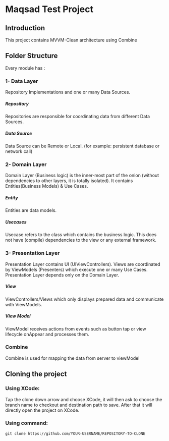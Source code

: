 # Maqsad Test Project

## Introduction

This project contains MVVM-Clean architecture using Combine

## Folder Structure
Every module has :

### 1- Data Layer
Repository Implementations and one or many Data Sources.

##### Repository
Repositories are responsible for coordinating data from different Data Sources.

##### Data Source
Data Source can be Remote or Local. (for example: persistent database or network call)

### 2- Domain Layer
Domain Layer (Business logic) is the inner-most part of the onion (without dependencies to other layers, it is totally isolated). It contains Entities(Business Models) & Use Cases.

##### Entity 
Entities are data models.

##### Usecases
Usecase refers to the class which contains the business logic. This does not have (compile) dependencies to the view or any external framework.

### 3- Presentation Layer
Presentation Layer contains UI (UIViewControllers). Views are coordinated by ViewModels (Presenters) which execute one or many Use Cases. Presentation Layer depends only on the Domain Layer.

##### View
ViewControllers/Views which only displays prepared data and communicate with ViewModels.

##### View Model
ViewModel receives actions from events such as button tap or view lifecycle onAppear and processes them.

### Combine 
Combine is used for mapping the data from server to viewModel

## Cloning the project

### Using XCode:

Tap the clone down arrow and choose XCode, it will then ask to choose the branch name to checkout and destination path to save. After that it will directly open the project on XCode.

### Using command:

```
git clone https://github.com/YOUR-USERNAME/REPOSITORY-TO-CLONE

```
